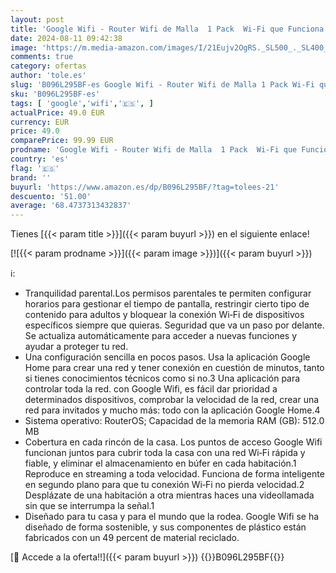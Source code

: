 ```yaml
---
layout: post
title: 'Google Wifi - Router Wifi de Malla  1 Pack  Wi-Fi que Funciona  Cobertura hasta 85m² por Punto'
date: 2024-08-11 09:42:38
image: 'https://m.media-amazon.com/images/I/21Eujv2OgRS._SL500_._SL400_.jpg'
comments: true
category: ofertas
author: 'tole.es'
slug: 'B096L295BF-es Google Wifi - Router Wifi de Malla 1 Pack Wi-Fi que...'
sku: 'B096L295BF-es'
tags: [ 'google','wifi','🇪🇸', ]
actualPrice: 49.0 EUR
currency: EUR
price: 49.0
comparePrice: 99.99 EUR
prodname: 'Google Wifi - Router Wifi de Malla  1 Pack  Wi-Fi que Funciona  Cobertura hasta 85m² por Punto'
country: 'es'
flag: '🇪🇸'
brand: ''
buyurl: 'https://www.amazon.es/dp/B096L295BF/?tag=tolees-21'
descuento: '51.00'
average: '68.4737313432837'
---
```


Tienes [{{< param title >}}]({{< param buyurl >}}) en el siguiente enlace!

[![{{< param prodname >}}]({{< param image >}})]({{< param buyurl >}})

ℹ️:

- Tranquilidad parental.Los permisos parentales te permiten configurar horarios para gestionar el tiempo de pantalla, restringir cierto tipo de contenido para adultos y bloquear la conexión Wi‑Fi de dispositivos específicos siempre que quieras. Seguridad que va un paso por delante. Se actualiza automáticamente para acceder a nuevas funciones y ayudar a proteger tu red.
- Una configuración sencilla en pocos pasos. Usa la aplicación Google Home para crear una red y tener conexión en cuestión de minutos, tanto si tienes conocimientos técnicos como si no.3 Una aplicación para controlar toda la red. con Google Wifi, es fácil dar prioridad a determinados dispositivos, comprobar la velocidad de la red, crear una red para invitados y mucho más: todo con la aplicación Google Home.4
- Sistema operativo: RouterOS; Capacidad de la memoria RAM (GB): 512.0 MB
- Cobertura en cada rincón de la casa. Los puntos de acceso Google Wifi funcionan juntos para cubrir toda la casa con una red Wi‑Fi rápida y fiable, y eliminar el almacenamiento en búfer en cada habitación.1 Reproduce en streaming a toda velocidad. Funciona de forma inteligente en segundo plano para que tu conexión Wi‑Fi no pierda velocidad.2 Desplázate de una habitación a otra mientras haces una videollamada sin que se interrumpa la señal.1
- Diseñado para tu casa y para el mundo que la rodea. Google Wifi se ha diseñado de forma sostenible, y sus componentes de plástico están fabricados con un 49 percent de material reciclado.

[🛒 Accede a la oferta!!]({{< param buyurl >}})
{{<world>}}B096L295BF{{</world>}}
